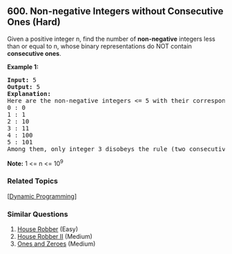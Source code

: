 <!--|This file generated by command(leetcode description); DO NOT EDIT.    |-->
<!--+----------------------------------------------------------------------+-->
<!--|@author    Openset <openset.wang@gmail.com>                           |-->
<!--|@link      https://github.com/openset                                 |-->
<!--|@home      https://github.com/openset/leetcode                        |-->
<!--+----------------------------------------------------------------------+-->

## 600. Non-negative Integers without Consecutive Ones (Hard)

<p>Given a positive integer n, find the number of <b>non-negative</b> integers less than or equal to n, whose binary representations do NOT contain <b>consecutive ones</b>.</p>

<p><b>Example 1:</b><br />
<pre>
<b>Input:</b> 5
<b>Output:</b> 5
<b>Explanation:</b> 
Here are the non-negative integers <= 5 with their corresponding binary representations:
0 : 0
1 : 1
2 : 10
3 : 11
4 : 100
5 : 101
Among them, only integer 3 disobeys the rule (two consecutive ones) and the other 5 satisfy the rule. 
</pre>
</p>

<p><b>Note:</b>
1 <= n <= 10<sup>9</sup>
</p>


### Related Topics
[[Dynamic Programming](https://github.com/openset/leetcode/tree/master/tag/dynamic-programming/README.md)] 

### Similar Questions
  1. [House Robber](https://github.com/openset/leetcode/tree/master/problems/house-robber) (Easy)
  1. [House Robber II](https://github.com/openset/leetcode/tree/master/problems/house-robber-ii) (Medium)
  1. [Ones and Zeroes](https://github.com/openset/leetcode/tree/master/problems/ones-and-zeroes) (Medium)
